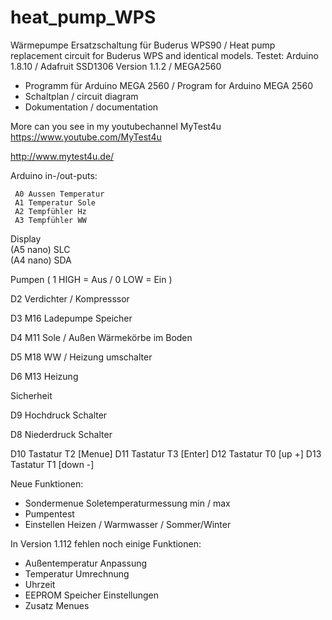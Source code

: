 # heat_pump_WPS
Wärmepumpe Ersatzschaltung für Buderus WPS90  / Heat pump replacement circuit for Buderus WPS and identical models. 
Testet: Arduino 1.8.10 / Adafruit SSD1306  Version 1.1.2 / MEGA2560

- Programm für Arduino MEGA 2560 / Program for Arduino MEGA 2560
- Schaltplan / circuit diagram
- Dokumentation / documentation

More can you see in my youtubechannel MyTest4u
https://www.youtube.com/MyTest4u

http://www.mytest4u.de/


 Arduino in-/out-puts:
    
     A0 Aussen Temperatur  
     A1 Temperatur Sole  
     A2 Tempfühler Hz  
     A3 Tempfühler WW
  
  Display   
    (A5 nano) SLC  
    (A4 nano) SDA

  Pumpen ( 1 HIGH  = Aus  / 0 LOW = Ein )
  
   D2 Verdichter / Kompresssor
   
   D3 M16 Ladepumpe Speicher
   
   D4 M11 Sole / Außen Wärmekörbe im Boden
   
   D5 M18 WW / Heizung umschalter
   
   D6 M13 Heizung
   
   
  Sicherheit
  
   D9 Hochdruck Schalter
   
   D8 Niederdruck Schalter
   

  D10 Tastatur T2 [Menue]
  D11 Tastatur T3 [Enter]
  D12 Tastatur T0 [up +]
  D13 Tastatur T1 [down -]
  
 
 
 Neue Funktionen:
 - Sondermenue Soletemperaturmessung min / max
 - Pumpentest
 - Einstellen Heizen / Warmwasser / Sommer/Winter
 
 In Version 1.112 fehlen noch einige Funktionen:
 - Außentemperatur Anpassung
 - Temperatur Umrechnung
 - Uhrzeit
 - EEPROM Speicher Einstellungen
 - Zusatz Menues

